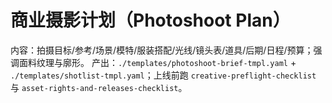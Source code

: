 # 商业摄影计划（Photoshoot Plan）

内容：拍摄目标/参考/场景/模特/服装搭配/光线/镜头表/道具/后期/日程/预算；强调面料纹理与廓形。
产出：`./templates/photoshoot-brief-tmpl.yaml` + `./templates/shotlist-tmpl.yaml`；上线前跑 `creative-preflight-checklist` 与 `asset-rights-and-releases-checklist`。
